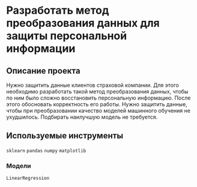 # Разработать метод преобразования данных для защиты персональной информации

## Описание проекта

Нужно защитить данные клиентов страховой компании. Для этого необходимо разработать такой метод преобразования данных, чтобы по ним было сложно восстановить персональную информацию. После этого обосновать корректность его работы.
Нужно защитить данные, чтобы при преобразовании качество моделей машинного обучения не ухудшилось. Подбирать наилучшую модель не требуется.

## Используемые инструменты

`sklearn` `pandas` `numpy` `matplotlib` 

### Модели

`LinearRegression`
